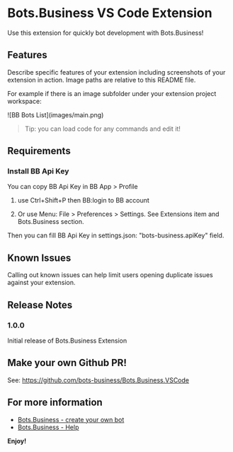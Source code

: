 # Bots.Business VS Code Extension

Use this extension for quickly bot development with Bots.Business!

## Features

Describe specific features of your extension including screenshots of your extension in action. Image paths are relative to this README file.

For example if there is an image subfolder under your extension project workspace:

\!\[BB Bots List\]\(images/main.png\)

> Tip: you can load code for any commands and edit it!

## Requirements

### Install BB Api Key
You can copy BB Api Key in BB App > Profile

1. use Ctrl+Shift+P then BB:login to BB account

2. Or use Menu: File > Preferences > Settings.
See Extensions item and Bots.Business section.

Then you can fill BB Api Key in settings.json: "bots-business.apiKey" field.


## Known Issues

Calling out known issues can help limit users opening duplicate issues against your extension.

## Release Notes

### 1.0.0

Initial release of Bots.Business Extension

## Make your own Github PR!
See: https://github.com/bots-business/Bots.Business.VSCode

## For more information

* [Bots.Business - create your own bot](https://bots.business)
* [Bots.Business - Help](https://help.bots.business)

**Enjoy!**
